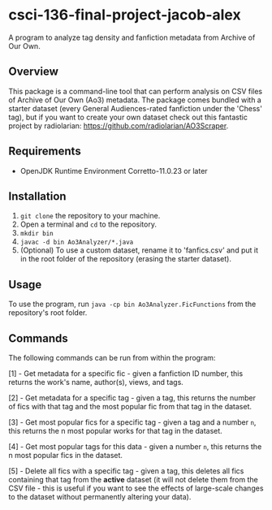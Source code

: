 # csci-136-final-project-jacob-alex
A program to analyze tag density and fanfiction metadata from Archive of Our Own.

## Overview
This package is a command-line tool that can perform analysis on CSV files of Archive of Our Own (Ao3) metadata. The package comes bundled with a starter dataset (every General Audiences-rated fanfiction under the 'Chess' tag), but if you want to create your own dataset check out this fantastic project by radiolarian: https://github.com/radiolarian/AO3Scraper.

## Requirements
- OpenJDK Runtime Environment Corretto-11.0.23 or later

## Installation
1. `git clone` the repository to your machine.
2. Open a terminal and `cd` to the repository.
3. `mkdir bin`
4. `javac -d bin Ao3Analyzer/*.java`
5. (Optional) To use a custom dataset, rename it to 'fanfics.csv' and put it in the root folder of the repository (erasing the starter dataset).


## Usage
To use the program, run `java -cp bin Ao3Analyzer.FicFunctions` from the repository's root folder.

## Commands
The following commands can be run from within the program:

[1] - Get metadata for a specific fic - given a fanfiction ID number, this returns the work's name, author(s), views, and tags.

[2] - Get metadata for a specific tag - given a tag, this returns the number of fics with that tag and the most popular fic from that tag in the dataset.

[3] - Get most popular fics for a specific tag - given a tag and a number `n`, this returns the n most popular works for that tag in the dataset.

[4] - Get most popular tags for this data - given a number `n`, this returns the n most popular fics in the dataset.

[5] - Delete all fics with a specific tag - given a tag, this deletes all fics containing that tag from the **active** dataset (it will not delete them from the CSV file - this is useful if you want to see the effects of large-scale changes to the dataset without permanently altering your data).